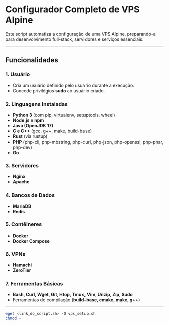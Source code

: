 # Configurador Completo de VPS Alpine

Este script automatiza a configuração de uma VPS Alpine, preparando-a para desenvolvimento full-stack, servidores e serviços essenciais.  

---

## Funcionalidades

### 1. Usuário
- Cria um usuário definido pelo usuário durante a execução.
- Concede privilégios **sudo** ao usuário criado.

### 2. Linguagens Instaladas
- **Python 3** (com pip, virtualenv, setuptools, wheel)  
- **Node.js** e **npm**  
- **Java (OpenJDK 17)**  
- **C e C++** (gcc, g++, make, build-base)  
- **Rust** (via rustup)  
- **PHP** (php-cli, php-mbstring, php-curl, php-json, php-openssl, php-phar, php-dev)  
- **Go**

### 3. Servidores
- **Nginx**  
- **Apache**

### 4. Bancos de Dados
- **MariaDB**  
- **Redis**

### 5. Contêineres
- **Docker**  
- **Docker Compose**

### 6. VPNs
- **Hamachi**  
- **ZeroTier**

### 7. Ferramentas Básicas
- **Bash, Curl, Wget, Git, Htop, Tmux, Vim, Unzip, Zip, Sudo**  
- Ferramentas de compilação (**build-base, cmake, make, g++**)

---



```bash
wget <link_do_script.sh> -O vps_setup.sh
chmod +

